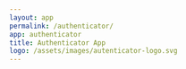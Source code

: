```yaml
---
layout: app
permalink: /authenticator/
app: authenticator
title: Authenticator App
logo: /assets/images/autenticator-logo.svg
---
```

